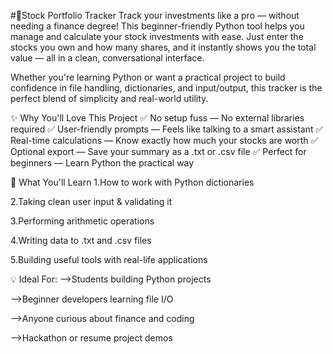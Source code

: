 #🚀Stock Portfolio Tracker
Track your investments like a pro — without needing a finance degree!
This beginner-friendly Python tool helps you manage and calculate your stock investments with ease. Just enter the stocks you own and how many shares, and it instantly shows you the total value — all in a clean, conversational interface.

Whether you're learning Python or want a practical project to build confidence in file handling, dictionaries, and input/output, this tracker is the perfect blend of simplicity and real-world utility.

✨ Why You'll Love This Project
✅ No setup fuss — No external libraries required
✅ User-friendly prompts — Feels like talking to a smart assistant
✅ Real-time calculations — Know exactly how much your stocks are worth
✅ Optional export — Save your summary as a .txt or .csv file
✅ Perfect for beginners — Learn Python the practical way

🧠 What You'll Learn
1.How to work with Python dictionaries

2.Taking clean user input & validating it

3.Performing arithmetic operations

4.Writing data to .txt and .csv files

5.Building useful tools with real-life applications

💡 Ideal For:
-->Students building Python projects

-->Beginner developers learning file I/O

-->Anyone curious about finance and coding

-->Hackathon or resume project demos

